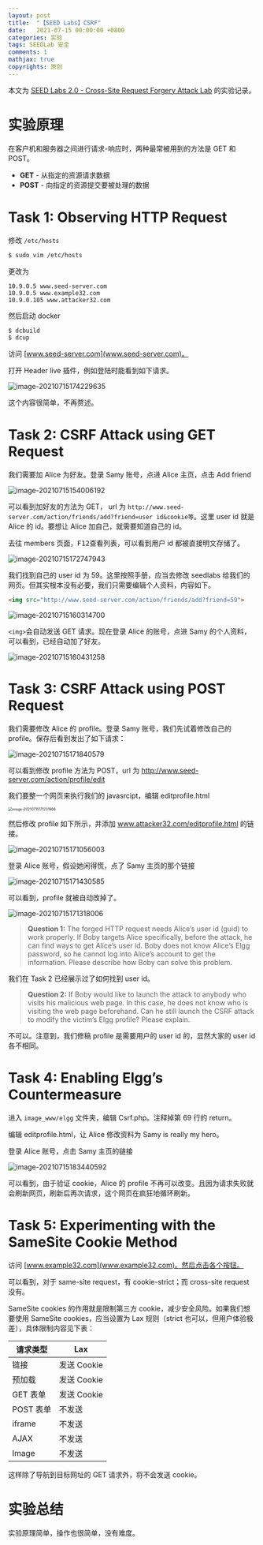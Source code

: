 ```yaml
---
layout: post
title:  "【SEED Labs】CSRF"
date:   2021-07-15 00:00:00 +0800
categories: 实验
tags: SEEDLab 安全
comments: 1
mathjax: true
copyrights: 原创
---
```


本文为 [SEED Labs 2.0 - Cross-Site Request Forgery Attack Lab](https://seedsecuritylabs.org/Labs_20.04/Web/Web_CSRF_Elgg/) 的实验记录。

# 实验原理

在客户机和服务器之间进行请求-响应时，两种最常被用到的方法是 GET 和 POST。

- **GET** - 从指定的资源请求数据
- **POST** - 向指定的资源提交要被处理的数据

# Task 1: Observing HTTP Request

修改 `/etc/hosts`

```bash
$ sudo vim /etc/hosts
```

更改为

```
10.9.0.5 www.seed-server.com
10.9.0.5 www.example32.com
10.9.0.105 www.attacker32.com
```

然后启动 docker

```bash
$ dcbuild
$ dcup
```

访问 [www.seed-server.com](www.seed-server.com)。

打开 Header live 插件，例如登陆时能看到如下请求。

![image-20210715174229635](https://i.loli.net/2021/07/15/qFQxmG8TveA7iaH.png)

这个内容很简单，不再赘述。

# Task 2: CSRF Attack using GET Request

我们需要加 Alice 为好友。登录 Samy 账号，点进 Alice 主页，点击 Add friend

![image-20210715154006192](https://i.loli.net/2021/07/15/7MaGVm4wr6U3Eyf.png)

可以看到加好友的方法为 GET， url 为 `http://www.seed-server.com/action/friends/add?friend=user id&cookie等`。这里 user id 就是 Alice 的 id。要想让 Alice 加自己，就需要知道自己的 id。

去往 members 页面，<kbd>F12</kbd>查看列表，可以看到用户 id 都被直接明文存储了。

![image-20210715172747943](https://i.loli.net/2021/07/15/YetQRKCgi2GPZln.png)

我们找到自己的 user id 为 59。这里按照手册，应当去修改 seedlabs 给我们的网页。但其实根本没有必要，我们只需要编辑个人资料，内容如下。

```html
<img src="http://www.seed-server.com/action/friends/add?friend=59">
```

![image-20210715160314700](https://i.loli.net/2021/07/15/MjGfPBWtzk1eA96.png)

`<img>`会自动发送 GET 请求。现在登录 Alice 的账号，点进 Samy 的个人资料，可以看到，已经自动加了好友。

![image-20210715160431258](https://i.loli.net/2021/07/15/dWDPyeB4MrKubaE.png)

# Task 3: CSRF Attack using POST Request

我们需要修改 Alice 的 profile。登录 Samy 账号，我们先试着修改自己的 profile。保存后看到发出了如下请求：

![image-20210715171840579](https://i.loli.net/2021/07/15/MIREvuG2Ba8ezrU.png)

可以看到修改 profile 方法为 POST，url 为 http://www.seed-server.com/action/profile/edit

我们要整一个网页来执行我们的 javasrcipt，编辑 editprofile.html

<img src="https://i.loli.net/2021/07/15/OY28LVvoy7Jcgbm.png" alt="image-20210715171231906" style="zoom:50%;" />

然后修改 profile 如下所示，并添加 www.attacker32.com/editprofile.html 的链接。

![image-20210715171056003](https://i.loli.net/2021/07/15/qznoMPZ9xg5pjeE.png)

登录 Alice 账号，假设她闲得慌，点了 Samy 主页的那个链接

![image-20210715171430585](https://i.loli.net/2021/07/15/Z7iqnswPSJbgAaK.png)

可以看到，profile 就被自动改掉了。

![image-20210715171318006](https://i.loli.net/2021/07/15/hNg24UWTJixAXVG.png)

> **Question 1:** The forged HTTP request needs Alice’s user id (guid) to work properly. If Boby targets
> Alice specifically, before the attack, he can find ways to get Alice’s user id. Boby does not know
> Alice’s Elgg password, so he cannot log into Alice’s account to get the information. Please describe
> how Boby can solve this problem.

我们在 Task 2 已经展示过了如何找到 user id。

> **Question 2:** If Boby would like to launch the attack to anybody who visits his malicious web page.
> In this case, he does not know who is visiting the web page beforehand. Can he still launch the CSRF
> attack to modify the victim’s Elgg profile? Please explain.

不可以。注意到，我们修稿 profile 是需要用户的 user id 的，显然大家的 user id 各不相同。

# Task 4: Enabling Elgg’s Countermeasure

进入 `image_www/elgg` 文件夹，编辑 Csrf.php。注释掉第 69 行的 return。

编辑 editprofile.html，让 Alice 修改资料为 Samy is really my hero。

登录 Alice 账号，点击 Samy 主页的链接

![image-20210715183440592](https://i.loli.net/2021/07/15/PCeOYcgtV5DHUTK.png)

可以看到，由于验证 cookie，Alice 的 profile 不再可以改变。且因为请求失败就会刷新网页，刷新后再次请求，这个网页在疯狂地循环刷新。

# Task 5: Experimenting with the SameSite Cookie Method

访问 [www.example32.com](www.example32.com)。然后点击各个按钮。

可以看到，对于 same-site request，有 cookie-strict；而 cross-site request 没有。

SameSite cookies 的作用就是限制第三方 cookie，减少安全风险。如果我们想要使用 SameSite cookies，应当设置为 Lax 规则（strict 也可以，但用户体验极差），具体限制内容见下表：

| 请求类型  | Lax         |
| --------- | ----------- |
| 链接      | 发送 Cookie |
| 预加载    | 发送 Cookie |
| GET 表单  | 发送 Cookie |
| POST 表单 | 不发送      |
| iframe    | 不发送      |
| AJAX      | 不发送      |
| Image     | 不发送      |

这样除了导航到目标网址的 GET 请求外，将不会发送 cookie。

# 实验总结

实验原理简单，操作也很简单，没有难度。

